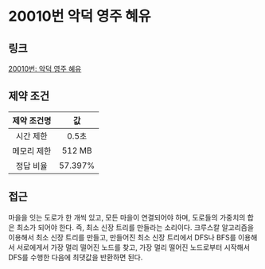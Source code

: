 # 20010번 악덕 영주 혜유

## 링크

[20010번: 악덕 영주 혜유](https://www.acmicpc.net/problem/20010)

## 제약 조건

| 제약 조건명 |   값    |
| :---------: | :-----: |
|  시간 제한  |  0.5초  |
| 메모리 제한 | 512 MB  |
|  정답 비율  | 57.397% |

## 접근

마을을 잇는 도로가 한 개씩 있고, 모든 마을이 연결되어야 하며, 도로들의 가중치의 합은 최소가 되어야 한다. 즉, 최소 신장 트리를 만들라는 소리이다. 크루스칼 알고리즘을 이용해서 최소 신장 트리를 만들고, 만들어진 최소 신장 트리에서 DFS나 BFS를 이용해서 서로에게서 가장 멀리 떨어진 노드를 찾고, 가장 멀리 떨어진 노드로부터 시작해서 DFS를 수행한 다음에 최댓값을 반환하면 된다.

